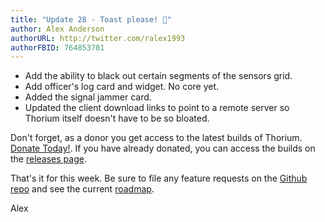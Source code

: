 ```yaml
---
title: "Update 28 - Toast please! 🍞"
author: Alex Anderson
authorURL: http://twitter.com/ralex1993
authorFBID: 764853781
---
```


- Add the ability to black out certain segments of the sensors grid.
- Add officer's log card and widget. No core yet.
- Added the signal jammer card.
- Updated the client download links to point to a remote server so Thorium itself doesn't have to be so bloated.

Don't forget, as a donor you get access to the latest builds of Thorium. [Donate Today!](/en/donate). If you have already donated, you can access the builds on the [releases page](/en/releases).

That's it for this week. Be sure to file any feature requests on the [Github repo](https://github.com/Thorium-Sim/thorium/issues) and see the current [roadmap](https://github.com/Thorium-Sim/thorium/projects/2).

Alex

